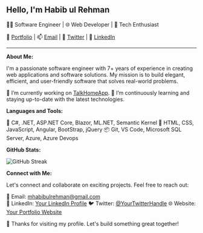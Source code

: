 <h2>Hello, I'm Habib ul Rehman</h2>

👨‍💻 Software Engineer | 🌐 Web Developer | 🚀 Tech Enthusiast

🔗 [Portfolio](https://your-website.com) | 📫 [Email](mailto:mhabibulrehman@gmail.com) | 📱 [Twitter](https://twitter.com/your-twitter) | 💼 [LinkedIn](https://www.linkedin.com/in/habibdeveloper/)

---

**About Me:**

I'm a passionate software engineer with 7+ years of experience in creating web applications and software solutions. My mission is to build elegant, efficient, and user-friendly software that solves real-world problems.

🔭 I’m currently working on [TalkHomeApp](https://app.talkhome.co.uk/).
🌱 I’m continuously learning and staying up-to-date with the latest technologies.

**Languages and Tools:**

🚀 C#, .NET, ASP.NET Core, Blazor, ML.NET, Semantic Kernel
🎨 HTML, CSS, JavaScript, Angular, BootStrap, jQuery
📦 Git, VS Code, Microsoft SQL Server, Azure, Azure Devops

**GitHub Stats:**

![GitHub Streak](https://github-readme-streak-stats.herokuapp.com?user=habib-developer&theme=github-light)

**Connect with Me:**

Let's connect and collaborate on exciting projects. Feel free to reach out:

📧 Email: mhabibulrehman@gmail.com  
💼 LinkedIn: [Your LinkedIn Profile]([https://linkedin.com/in/your-linkedin](https://www.linkedin.com/in/habibdeveloper/))
🐦 Twitter: [@YourTwitterHandle](https://twitter.com/your-twitter)
🌐 Website: [Your Portfolio Website](https://your-website.com)

🚀 Thanks for visiting my profile. Let's build something great together!
